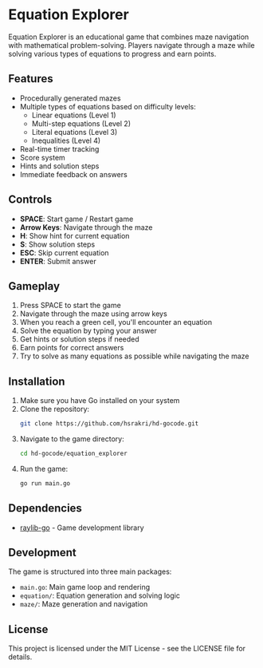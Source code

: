 # Equation Explorer

Equation Explorer is an educational game that combines maze navigation with mathematical problem-solving. Players navigate through a maze while solving various types of equations to progress and earn points.

## Features

- Procedurally generated mazes
- Multiple types of equations based on difficulty levels:
  - Linear equations (Level 1)
  - Multi-step equations (Level 2)
  - Literal equations (Level 3)
  - Inequalities (Level 4)
- Real-time timer tracking
- Score system
- Hints and solution steps
- Immediate feedback on answers

## Controls

- **SPACE**: Start game / Restart game
- **Arrow Keys**: Navigate through the maze
- **H**: Show hint for current equation
- **S**: Show solution steps
- **ESC**: Skip current equation
- **ENTER**: Submit answer

## Gameplay

1. Press SPACE to start the game
2. Navigate through the maze using arrow keys
3. When you reach a green cell, you'll encounter an equation
4. Solve the equation by typing your answer
5. Get hints or solution steps if needed
6. Earn points for correct answers
7. Try to solve as many equations as possible while navigating the maze

## Installation

1. Make sure you have Go installed on your system
2. Clone the repository:
   ```bash
   git clone https://github.com/hsrakri/hd-gocode.git
   ```
3. Navigate to the game directory:
   ```bash
   cd hd-gocode/equation_explorer
   ```
4. Run the game:
   ```bash
   go run main.go
   ```

## Dependencies

- [raylib-go](https://github.com/gen2brain/raylib-go) - Game development library

## Development

The game is structured into three main packages:
- `main.go`: Main game loop and rendering
- `equation/`: Equation generation and solving logic
- `maze/`: Maze generation and navigation

## License

This project is licensed under the MIT License - see the LICENSE file for details. 